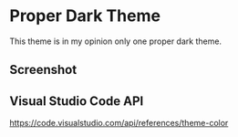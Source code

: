 # Proper Dark Theme

This theme is in my opinion only one proper dark theme.

## Screenshot


## Visual Studio Code API
https://code.visualstudio.com/api/references/theme-color



[GitHub]: https://marketplace.visualstudio.com/items?itemName=GitHub.github-vscode-theme
[Min]: https://marketplace.visualstudio.com/items?itemName=miguelsolorio.min-theme 